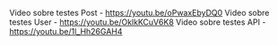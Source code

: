 Video sobre testes Post - https://youtu.be/oPwaxEbyDQ0
Video sobre testes User - https://youtu.be/OklkKCuV6K8
Video sobre testes API  - https://youtu.be/1l_Hh26GAH4